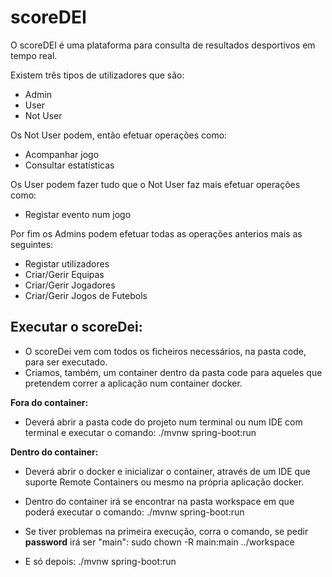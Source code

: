 # scoreDEI

O scoreDEI é uma plataforma para consulta de resultados desportivos em tempo real.

Existem três tipos de utilizadores que são:

- Admin
- User
- Not User

Os Not User podem, então efetuar operações como:

- Acompanhar jogo
- Consultar estatísticas

Os User podem fazer tudo que o Not User faz mais efetuar operações como:

- Registar evento num jogo

Por fim os Admins podem efetuar todas as operações anterios mais as seguintes:

- Registar utilizadores
- Criar/Gerir Equipas
- Criar/Gerir Jogadores
- Criar/Gerir Jogos de Futebols

## Executar o scoreDei:

- O scoreDei vem com todos os ficheiros necessários, na pasta code, para ser executado.
- Criamos, também, um container dentro da pasta code para aqueles que pretendem correr a aplicação num container docker.

**Fora do container:**

- Deverá abrir a pasta code do projeto num terminal ou num IDE com terminal e executar o comando:
  ./mvnw spring-boot:run

**Dentro do container:**

- Deverá abrir o docker e inicializar o container, através de um IDE que suporte Remote Containers ou mesmo na própria aplicação docker.
- Dentro do container irá se encontrar na pasta workspace em que poderá executar o comando:
  ./mvnw spring-boot:run

- Se tiver problemas na primeira execução, corra o comando, se pedir **password** irá ser "main":
  sudo chown -R main:main ../workspace
- E só depois:
  ./mvnw spring-boot:run
